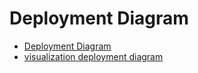 # Deployment Diagram
* [Deployment Diagram](https://viewer.diagrams.net/?tags=%7B%7D&target=blank&highlight=0000ff&edit=_blank&layers=1&nav=1&title=Diagrama%20de%20despliegue.drawio#Uhttps%3A%2F%2Fdrive.google.com%2Fuc%3Fid%3D1puOzU9POWGMG2MZ90b2_X7ZGtkc_fIRz%26export%3Ddownload)
* [visualization deployment diagram](deployment%20diagram.png)
